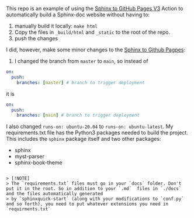 This repo is an example of using the [Sphinx to GitHub Pages V3](https://github.com/marketplace/actions/sphinx-to-github-pages) Action to automatically build
a Sphinx-doc website without having to:

1. manually build it locally: `make html`
2. Copy the files in `_build/html` and `_static` to the root of the repo.
3. push the changes

I did, however, make some minor changes to the [Sphinx to Github Pagpes](https://github.com/marketplace/actions/sphinx-to-github-pages):

1. I changed the branch from `master` to `main`, so instead of

```yml
on:
  push:
    branches: [master] # branch to trigger deployment
```

it is

```yml
on:
  push:
    branches: [main] # branch to trigger deployment
```

I also changed `runs-on: ubuntu-20.04` to `runs-on: ubuntu-latest`. My requirements.txt file has the Python3 packages needed to build the project.
This includes the `sphinx` package itself and two other packages:

- sphinx
- myst-parser
- sphinx-book-theme
```

> [!NOTE]
> The `requirements.txt` files must go in your `docs` folder. Don't put it in the root. So in addition to your `.md`  files in `./docs` and the files automatically generated
> by `sphinxquick-start` (along with your modifications to `conf.py` and so forth), you need to put whatever extensions you need in `requirments.txt`
